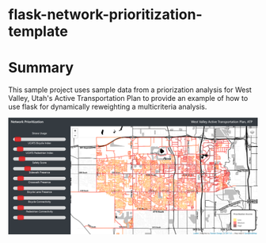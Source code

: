 # flask-network-prioritization-template


# Summary

This sample project uses sample data from a priorization analysis for West Valley, Utah's Active Transportation Plan to provide an example of how to use flask for dynamically reweighting a multicriteria analysis. 

![alt text](https://github.com/d-wasserman/flask-network-prioritization-template/blob/master/static/application/assets/Template_Screenshot.png "Network Priorization Example")

 
	 
 